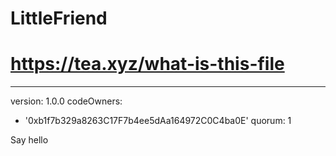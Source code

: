 # LittleFriend
# https://tea.xyz/what-is-this-file
---
version: 1.0.0
codeOwners:
  - '0xb1f7b329a8263C17F7b4ee5dAa164972C0C4ba0E'
quorum: 1

Say hello
